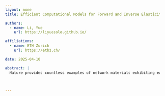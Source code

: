 ```yaml
---
layout: none
title: Efficient Computational Models for Forward and Inverse Elasticity Problems

authors:
  - name: Li, Yue
    url: https://liyuesolo.github.io/

affiliations:
  - name: ETH Zurich
    url: https://ethz.ch/

date: 2025-04-10

abstract: |
  Nature provides countless examples of network materials exhibiting exceptional flexibility, strength, and durability—from the acto-myosin networks within our cells, to the trabecular architectures in our bones, to the intricate venation patterns on insect wings. Recent advances in 3D printing technology now enable us to digitally fabricate engineered network materials whose precisely designed structures and compositions begin to rival these biological counterparts in performance. In this talk, I will present several computational models developed during my PhD for simulating and designing nonlinear elastic networks and beyond. At a high level, I will explore how to model 3D-printed elastic networks with tailored channel geometries that mimic real fabrics, how to efficiently simulate geodesic curves on triangle meshes, and how to design structured nonlinear metamaterials with neural constitutive models. On the technical ground, I will discuss techniques for restoring C2 continuity essential for second-order minimization problems, demonstrate the use of variational formulations combined with implicit function theory to efficiently compute complex second-order derivatives, and explain how implicit neural representations can facilitate gradient-based inverse design.



---
```


